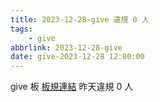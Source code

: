 ```yaml
---
title: 2023-12-28-give 違規 0 人
tags:
    - give
abbrlink: 2023-12-28-give
date: give-2023-12-28 12:00:00
---
```

give 板 [板規連結](https://www.ptt.cc/bbs/give/M.1612495900.A.C32.html)
昨天違規 0 人
